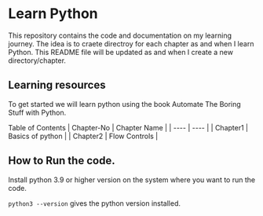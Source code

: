 # Learn Python
This repository contains the code and documentation on my learning journey. The idea is to craete directroy for each chapter as and when I learn Python. This README file will be updated as and when I create a new directory/chapter. 

## Learning resources 
To get started we will learn python using the book Automate The Boring Stuff with Python.

Table of Contents
| Chapter-No | Chapter Name |
| ---- | ---- |
| Chapter1 | Basics of python |
| Chapter2 | Flow Controls |


## How to Run the code.
Install python 3.9 or higher version on the system where you want to run the code.

`python3 --version` gives the python version installed. 
